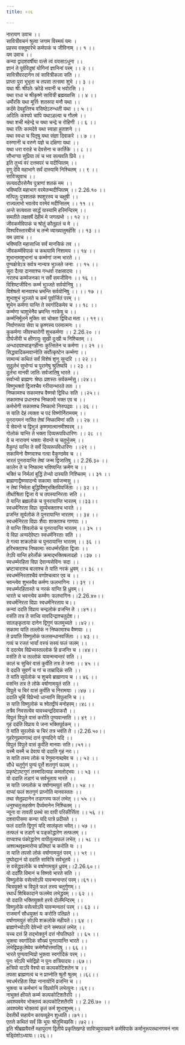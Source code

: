 ```yaml
---
title: ०२६

---
```

नारायण उवाच ।।  
सावित्रीवचनं श्रुत्वा जगाम विस्मयं यमः ।  
प्रहस्य वक्तुमारेभे कर्मपाकं च जीविनाम् ।। १ ।।  
यम उवाच ।।  
कन्या द्वादशवर्षीया वत्से त्वं वयसाऽधुना ।।  
ज्ञानं ते पूर्वविदुषां योगिनां ज्ञानिनां परम् ।। २ ।।  
सावित्रीवरदानेन त्वं सावित्रीकला सति ।।  
प्राप्ता पुरा भूभृता च तपसा तत्समा शुभे ।। ३ ।।  
यथा श्रीः श्रीपतेः क्रोडे भवानी च भवोरसि ।।  
यथा राधा च श्रीकृष्णे सावित्री ब्रह्मवक्षसि ।। ४ ।।  
धर्मोरसि यथा मूर्त्तिः शतरूपा मनौ यथा ।।  
कर्दमे देवहूतिश्च वसिष्ठेऽरुन्धती यथा ।। ५ ।।  
अदितिः कश्यपे चापि यथाऽहल्या च गौतमे ।।  
यथा शची महेन्द्रे च यथा चन्द्रे च रोहिणी ।। ६ ।।  
यथा रतिः कामदेवे यथा स्वाहा हुताशने ।।  
यथा स्वधा च पितृषु यथा संज्ञा दिवाकरे ।। ७ ।।  
वरुणानी च वरुणे यज्ञे च दक्षिणा यथा ।।  
यथा धरा वराहे च देवसेना च कार्तिके ।। ८ ।।  
सौभाग्या सुप्रिया त्वं च भव सत्यवति प्रिये ।।  
इति तुभ्यं वरं दत्तमपरं च यदीप्सितम् ।।  
वृणु देवि महाभागे सर्वं दास्यामि निश्चितम् ।। ९ ।।  
सावित्र्युवाच ।।  
सत्यवदौरसेनैव पुत्राणां शतकं मम ।।  
भविष्यति महाभाग वरमेतन्मदीप्सितम् ।। 2.26.१० ।।  
मत्पितुः पुत्रशतकं श्वशुरस्य च चक्षुषी ।।  
राज्यलाभो भवत्वेव वरमेवं मदीप्सितम् ।। ११ ।।  
अन्ते सत्यवता सार्द्धं यास्यामि हरिमन्दिरम् ।।  
समतीते लक्षवर्षे देहीमं मे जगत्प्रभो ।। १२ ।।  
जीवकर्मविपाकं च श्रोतुं कौतूहलं च मे ।।  
विश्वविस्तारबीजं च तन्मे व्याख्यातुमर्हसि ।। १३ ।।  
यम उवाच ।।  
भविष्यति महासाध्वि सर्वं मानसिकं तव ।।  
जीवकर्म्मविपाकं च कथयामि निशामय ।। १४ ।।  
शुभानामशुभानां च कर्म्मणां जन्म भारते ।।  
पुण्यक्षेत्रेऽत्र सर्वत्र नान्यत्र भुञ्जते जनाः ।। १५ ।।  
सुरा दैत्या दानवाश्च गन्धर्वा राक्षसादयः ।।  
नराश्च कर्म्मजनका न सर्वे समजीविनः ।। १६ ।।  
विशिष्टजीविनः कर्म्म भुञ्जते सर्वयोनिषु ।।  
विशेषतो मानवाश्च भ्रमन्ति सर्वयोनिषु ।। ।। १७ ।।  
शुभाशुभं भुञ्जते च कर्म पूर्वार्जितं परम् ।।  
शुभेन कर्मणा यान्ति ते स्वर्गादिकमेव च ।। १८ ।।  
कर्म्मणा चाशुभेनैव भ्रमन्ति नरकेषु च ।।  
कर्म्मनिर्मूलने मुक्तिः सा चोक्ता द्विविधा मता ।। १९।।  
निर्वाणरूपा सेवा च कृष्णस्य परमात्मनः ।।  
कुकर्मणा जीवश्चारोगी शुभकर्मणा ।। 2.26.२० ।।  
दीर्घजीवी च क्षीणायुः सुखी दुःखी च निश्चितम् ।।  
अन्धादयश्चाङ्गहीनाः कुत्सितेन च कर्मणा ।। २१ ।।  
सिद्ध्यादिकमवाप्नोति सर्वोत्कृष्टेन कर्म्मणा ।।  
सामान्यं कथितं सर्वं विशेषं शृणु सुन्दरि ।। २२ ।।  
सुदुर्लभं सुभोग्यं च पुराणेषु श्रुतिष्वपि ।। २३ ।।  
दुर्लभा मानवी जातिः सर्वजातिषु भारते ।।  
सर्वाभ्यो ब्राह्मणः श्रेष्ठः प्रशस्तः सर्वकर्म्मसु।।२४।।  
विष्णुभक्तो द्विजश्चैव गरीयान्भारते ततः ।।  
निष्कामश्च सकामश्च वैष्णवो द्विविधः सति ।।२५।।  
सकामश्च प्रधानश्च निष्कामो भक्त एव च ।।  
कर्मभोगी सकामश्च निष्कामो निरुपद्रवः ।। २६ ।।  
स याति देहं त्यक्ता च पदं विष्णोर्निरामयम् ।।  
पुनरागमनं नास्ति तेषां निष्कामिणां सति ।। २७ ।।  
ये सेवन्ते च द्विभुजं कृष्णमात्मानमीश्वरम् ।।  
गोलोकं यान्ति ते भक्ता दिव्यरूपविधारिणः ।। २८ ।।  
ये च नारायणं भक्ताः सेवन्ते च चतुर्भुजम् ।।  
वैकुण्ठं यान्ति ते सर्वे दिव्यरूपविधारिणः ।।२९ ।।  
सकामिनो वैष्णवाश्च गत्वा वैकुण्ठमेव च ।।  
भारतं पुनरायान्ति तेषां जन्म द्विजातिषु ।। 2.26.३० ।।  
कालेन ते च निष्कामा भविष्यन्ति क्रमेण च ।।  
भक्तिं च निर्मलां बुद्धिं तेभ्यो दास्यति निश्चितम् ।। ३१ ।।  
ब्राह्मणाद्वैष्णवादन्ये सकामाः सर्वजन्मसु ।।  
न तेषां निर्मला बुद्धिर्विष्णुभक्तिविवर्जिताः ।। ३२ ।।  
तीर्थाश्रिता द्विजा ये च तपस्यानिरताः सति ।।  
ते यान्ति ब्रह्मलोकं च पुनरायान्ति भारतम् ।।३३।।  
स्वधर्मनिरता विप्राः सूर्य्यभक्ताश्च भारते ।।  
व्रजन्ति सूर्यलोकं ते पुनरायान्ति भारतम् ।। ३४ ।।  
स्वधर्मनिरता विप्राः शैवाः शाक्ताश्च गाणपाः ।।  
ते यान्ति शिवलोकं च पुनरायान्ति भारतम् ।। ३५ ।।  
ये विप्रा अन्यदेवेष्टाः स्वधर्मनिरताः सति ।।  
ते गत्वा शक्रलोकं च पुनरायान्ति भारतम् ।। ३६ ।।  
हरिभक्ताश्च निष्कामाः स्वधर्म्मरहिता द्विजाः ।।  
तेऽपि यान्ति हरेर्लोकं क्रमाद्भक्तिबलादहो ।।३७ ।।  
स्वधर्म्मरहिता विप्रा देवान्यसेविनः सदा ।।  
भ्रष्टाचाराश्च बालाश्च ते यांति नरकं ध्रुवम् ।। ३८ ।।  
स्वधर्म्मनिरताश्चैवं वर्णाश्चत्वार एव च ।।  
भवन्त्येव शुभस्यैव कर्मणः फलभागिनः ।। ३९ ।।  
स्वधर्म्मरहितास्ते च नरकं यान्ति हि ध्रुवम्।।  
भारते च भवन्त्येव कर्म्मणः फलभागिनः।।2.26.४०।।  
स्वधर्मनिरता विप्राः स्वधर्मनिरताय च।।  
कन्यां ददति विप्राय चन्द्रलोकं व्रजन्ति ते ।।४१।।  
वसंति तत्र ते साध्वि यावदिन्द्राश्चतुर्दश।।  
सालङ्कृताया दानेन द्विगुणं फलमुच्यते ।।४२।।  
सकामा यांति तल्लोकं न निष्कामाश्च वैष्णवाः ।।  
ते प्रयांति विष्णुलोकं फलसन्धानवर्जिताः ।। ४३ ।।  
गव्यं च रजतं भार्यां वस्त्रं सस्यं फलं जलम् ।।  
ये ददत्येव विप्रेभ्यस्तल्लोकं हि व्रजन्ति च ।।४४।।  
वसंति ते च तल्लोकं यावन्मन्वन्तरं सति ।।  
कालं च सुचिरं वासं कुर्वंति तत्र ते जनाः ।। ४५ ।।  
ये ददति सुवर्णं च गां च ताम्रादिकं सति ।।  
ते यांति सूर्यलोकं च शुचये ब्राह्मणाय च ।। ४६ ।।  
वसन्ति तत्र ते लोके वर्षाणामयुतं सति ।।  
विपुले च चिरं वासं कुर्वंति च निरामयाः ।।४७ ।।  
ददाति भूमिं विप्रेभ्यो धान्यानि विपुलानि च ।।  
स याति विष्णुलोकं च श्वेतद्वीपं मनोहरम्।।४८।।  
तत्रैव निवसत्येव यावच्चन्द्रदिवाकरौ ।।  
विपुलं विपुले वासं करोति पुण्यवान्सति ।। ४९ ।।  
गृहं ददंति विप्राय ये जना भक्तिपूर्वकम् ।।  
ते यांति सुरलोकं च चिरं तत्र भवंति ते ।।2.26.५०।।  
गृहरेणुप्रमाणाब्दं दानं पुण्यदिने यदि ।।  
विपुलं विपुले वासं कुर्वंति मानवाः सति।।५१।।  
यस्मै यस्मै च देवाय यो ददाति गृहं नरः।।  
स याति तस्य लोकं च रेणुमानाब्दमेव च ।। ५२ ।।  
सौधे चतुर्गुणं पुण्यं पूर्त्ते शतगुणं फलम् ।।  
प्रकृष्टेऽष्टगुणं तस्मादित्याह कमलोद्भवः ।। ५३ ।।  
यो ददाति तडागं च सर्वभूताय भारते ।।  
स याति जनलोकं च वर्षाणामयुतं सति।। ५४ ।।  
वाप्यां फलं शतगुणं प्राप्नोति मानवस्ततः ।।  
तथा सेतुप्रदानेन तडागस्य फलं लभेत् ।। ५५ ।।  
धनुश्चतुःसहस्रेण दैर्घ्यमानेन निश्चितम् ।।  
न्यूना वा तावती प्रस्थे सा वापी परिकीर्त्तिता ।। ५६ ।।  
दशवापीसमा कन्या यदि पात्रे प्रदीयते ।।  
फलं ददाति द्विगुणं यदि सालंकृता भवेत्।। ५७ ।।  
तत्फलं च तडागे च पङ्कोद्धारेण तत्फलम् ।।  
वाप्याश्च पंकोद्धारेण वापीतुल्यफलं लभेत् ।। ५८ ।।  
अश्वत्थवृक्षमारोप्य प्रतिष्ठां च करोति यः ।।  
स याति तपसो लोकं वर्षाणामयुतं परम् ।। ५९ ।।  
पुष्पोद्यानं यो ददाति सावित्रि सर्वभूतये ।।  
स वसेद्ध्रुवलोके च वर्षाणामयुतं ध्रुवम्।।2.26.६०।।  
यो ददाति विमानं च विष्णवे भारते सति ।।  
विष्णुलोके वसेत्सोऽपि यावन्मन्वन्तरं परम्।।६१।।  
चित्रयुक्ते च विपुले फलं तस्य चतुर्गुणम्।।  
रथार्धं शिबिकादाने फलमेव लभेद्ध्रुवम् ।। ६२ ।।  
यो ददाति भक्तियुक्तो हरये दोलमन्दिरम् ।।  
विष्णुलोके वसेत्सोऽपि यावन्मन्वतरं परम् ।। ६३ ।।  
राजमार्गं सौधयुक्तं यः करोति पतिव्रते ।।  
वर्षाणामयुतं सोऽपि शक्रलोके महीयते।। ६४ ।।  
ब्राह्मणेभ्योऽपि देवेभ्यो दाने समफलं लभेत् ।।  
यच्च दत्तं हि तद्भोक्तुर्न दत्तं नोपतिष्ठते ।। ६५ ।।  
भुक्त्वा स्वर्गादिकं सौख्यं पुनरायान्ति भारते ।।  
लभेद्विप्रकुलेष्वेव क्रमेणैवोत्तमादिषु ।। ६६ ।।  
भारते पुण्यवान्विप्रो भुक्त्वा स्वर्गादिकं परम् ।।  
पुनः सोऽपि भवेद्विप्रो न पुनः क्षत्रियादयः।।६७।।  
क्षत्रियो वाऽपि वैश्यो वा कल्पकोटिशतेन च ।।  
तपसा ब्राह्मणत्वं च न प्राप्नोति श्रुतौ श्रुतम् ।।६८।।  
स्वधर्मरहिता विप्रा नानायोनिं व्रजन्ति च ।।  
भुक्त्वा च कर्मभागं च विप्रयोनिं लभेत्पुनः।।६९।।  
नाभुक्तं क्षीयते कर्म्म कल्पकोटिशतैरपि ।।  
अवश्यवमेव भोक्तव्यं कल्पकोटिशतैरपि ।। 2.26.७० ।।  
अवश्यमेव भोक्तव्यं कृतं कर्म शुभाशुभम्।।  
देवतीर्थे सहायेन कायव्यूहेन शुध्यति।।७१।।  
एतत्ते कथितं सर्वं किं भूयः श्रोतुमिच्छसि।।७२।।  
इति श्रीब्रह्मवैवर्त्ते महापुराण द्वितीये प्रकृतिखण्डे सावित्र्युपाख्याने कर्मविपाके कर्मानुरूपस्थानगमनं नाम षड्विंशोऽध्यायः।।२६।।